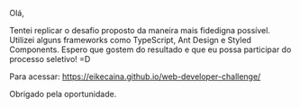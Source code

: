 Olá,

Tentei replicar o desafio proposto da maneira mais fidedigna possível. Utilizei alguns frameworks como TypeScript, Ant Design e Styled Components. Espero que gostem do resultado e que eu possa participar do processo seletivo! =D

Para acessar: https://eikecaina.github.io/web-developer-challenge/

Obrigado pela oportunidade.

